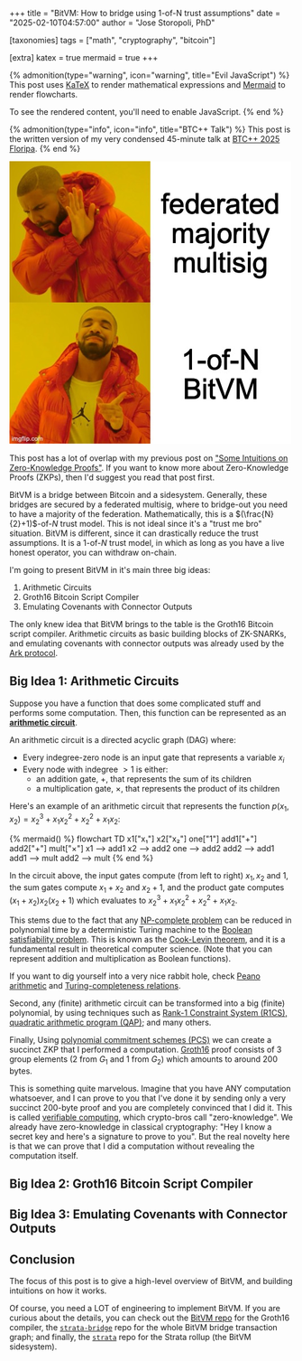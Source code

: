 +++
title = "BitVM: How to bridge using 1-of-N trust assumptions"
date = "2025-02-10T04:57:00"
author = "Jose Storopoli, PhD"

[taxonomies]
tags = ["math", "cryptography", "bitcoin"]

[extra]
katex = true
mermaid = true
+++

{% admonition(type="warning", icon="warning", title="Evil JavaScript") %}
This post uses [KaTeX](https://katex.org/) to render mathematical expressions
and [Mermaid](https://mermaid.js.org) to render flowcharts.

To see the rendered content, you'll need to enable JavaScript.
{% end %}

{% admonition(type="info", icon="info", title="BTC++ Talk") %}
This post is the written version of my very condensed 45-minute talk
at [BTC++ 2025 Floripa](https://btcpp.dev/conf/floripa).
{% end %}

![BitVM Meme](bitvm.jpg)

This post has a lot of overlap with my previous post on
["Some Intuitions on Zero-Knowledge Proofs"](@/blog/2024-06-08-zkp/index.md).
If you want to know more about Zero-Knowledge Proofs (ZKPs),
then I'd suggest you read that post first.

BitVM is a bridge between Bitcoin and a sidesystem.
Generally, these bridges are secured by a federated multisig,
where to bridge-out you need to have a majority of the federation.
Mathematically, this is a $(\frac{N}{2}+1)$-of-$N$ trust model.
This is not ideal since it's a "trust me bro" situation.
BitVM is different, since it can drastically reduce the trust assumptions.
It is a $1$-of-$N$ trust model, in which as long as you have a live honest operator,
you can withdraw on-chain.

I'm going to present BitVM in it's main three big ideas:

1. Arithmetic Circuits
2. Groth16 Bitcoin Script Compiler
3. Emulating Covenants with Connector Outputs

The only knew idea that BitVM brings to the table is the Groth16 Bitcoin script compiler.
Arithmetic circuits as basic building blocks of ZK-SNARKs,
and emulating covenants with connector outputs was already used by the
[Ark protocol](https://ark-protocol.org/).

## Big Idea 1: Arithmetic Circuits

Suppose you have a function that does some complicated stuff and performs some computation.
Then, this function can be represented as an [**arithmetic circuit**](https://en.wikipedia.org/wiki/Arithmetic_circuit).

An arithmetic circuit is a directed acyclic graph (DAG) where:

- Every indegree-zero node is an input gate that represents a variable $x_i$
- Every node with indegree $>1$ is either:
  - an addition gate, $+$, that represents the sum of its children
  - a multiplication gate, $\times$, that represents the product of its children

Here's an example of an arithmetic circuit that represents the function
$p(x_1, x_2) = x_2^3 + x_1 x_2^2 + x_2^2 + x_1 x_2$:

{% mermaid() %}
flowchart TD
x1["x₁"]
x2["x₂"]
one["1"]
add1["\+"]
add2["\+"]
mult["×"]
x1 --> add1
x2 --> add2
one --> add2
add2 --> add1
add1 --> mult
add2 --> mult
{% end %}

In the circuit above, the input gates compute (from left to right)
$x_{1},x_{2}$ and $1$,
the sum gates compute $x_{1}+x_{2}$
and $x_{2}+1$,
and the product gate computes $(x_{1}+x_{2})x_{2}(x_{2}+1)$
which evaluates to $x_{2}^{3}+x_{1}x_{2}^{2}+x_{2}^{2}+x_{1}x_{2}$.

This stems due to the fact that any [NP-complete problem](<https://en.wikipedia.org/wiki/NP_(complexity)>)
can be reduced in polynomial time by a deterministic Turing machine to
the [Boolean satisfiability problem](https://en.wikipedia.org/wiki/Boolean_satisfiability_problem).
This is known as the [Cook-Levin theorem](https://en.wikipedia.org/wiki/Cook–Levin_theorem),
and it is a fundamental result in theoretical computer science.
(Note that you can represent addition and multiplication as Boolean functions).

If you want to dig yourself into a very nice rabbit hole,
check [Peano arithmetic](https://en.wikipedia.org/wiki/Peano_axioms)
and [Turing-completeness relations](https://en.wikipedia.org/wiki/Turing_completeness).

Second, any (finite) arithmetic circuit can be transformed into a big (finite) polynomial,
by using techniques such as
[Rank-1 Constraint System (R1CS), quadratic arithmetic program (QAP)](https://alinush.github.io/qap-r1cs);
and many others.

Finally, Using [polynomial commitment schemes (PCS)](https://en.wikipedia.org/wiki/Commitment_scheme#KZG_commitment)
we can create a succinct ZKP that I performed a computation.
[Groth16](https://alinush.github.io/groth16) proof consists of 3 group elements
(2 from $G_1$ and 1 from $G_2$) which amounts to around 200 bytes.

This is something quite marvelous.
Imagine that you have ANY computation whatsoever,
and I can prove to you that I've done it
by sending only a very succinct 200-byte proof
and you are completely convinced that I did it.
This is called [verifiable computing](https://en.wikipedia.org/wiki/Verifiable_computing),
which crypto-bros call "zero-knowledge".
We already have zero-knowledge in classical cryptography:
"Hey I know a secret key and here's a signature to prove to you".
But the real novelty here is that we can prove that I did a computation
without revealing the computation itself.

## Big Idea 2: Groth16 Bitcoin Script Compiler

## Big Idea 3: Emulating Covenants with Connector Outputs

## Conclusion

The focus of this post is to give a high-level overview of BitVM,
and building intuitions on how it works.

Of course, you need a LOT of engineering to implement BitVM.
If you are curious about the details, you can check out the
[BitVM repo](https://github.com/BitVM/BitVM) for the Groth16 compiler,
the [`strata-bridge`](https://github.com/alpenlabs/strata-bridge) repo
for the whole BitVM bridge transaction graph;
and finally, the [`strata`](https://github.com/alpenlabs/strata) repo
for the Strata rollup (the BitVM sidesystem).
